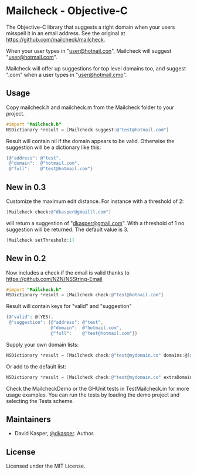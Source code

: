 Mailcheck - Objective-C
====================

The Objective-C library that suggests a right domain when your users misspell it in an email address. See the original at https://github.com/mailcheck/mailcheck.

When your user types in "user@hotnail.con", Mailcheck will suggest "user@hotmail.com".

Mailcheck will offer up suggestions for top level domains too, and suggest ".com" when a user types in "user@hotmail.cmo".

Usage
-----

Copy mailcheck.h and mailcheck.m from the Mailcheck folder to your project.

```Objective-C
#import "Mailcheck.h"
NSDictionary *result = [Mailcheck suggest:@"test@hotnail.com"]
```

Result will contain nil if the domain appears to be valid.
Otherwise the suggestion will be a dictionary like this:
```Objective-C
{@"address": @"test",
 @"domain":  @"hotmail.com",
 @"full":    @"test@hotmail.com"}
```

New in 0.3
----------

Customize the maximum edit distance. For instance with a threshold of 2:

```Objective-C
[Mailcheck check:@"dkasper@gmailll.com"]
````

will return a suggestion of "dkasper@gmail.com". With a threshold of 1 no suggestion will be returned. The default value is 3.

```Objective-C
[Mailcheck setThreshold:1]
```

New in 0.2
----------

Now includes a check if the email is valid thanks to https://github.com/NZN/NSString-Email

```Objective-C
#import "Mailcheck.h"
NSDictionary *result = [Mailcheck check:@"test@hotnail.com"]
```

Result will contain keys for "valid" and "suggestion"
```Objective-C
{@"valid": @(YES),
 @"suggestion": {@"address": @"test",
                 @"domain":  @"hotmail.com",
                 @"full":    @"test@hotmail.com"}}
```

Supply your own domain lists:
```Objective-C
NSDictionary *result = [Mailcheck check:@"test@mydomain.co" domains:@[@"mydomain.co"] topLevelDomains:@[@"co"]];
```

Or add to the default list:
```Objective-C
NSDictionary *result = [Mailcheck check:@"test@mydomain.co" extraDomains:@[@"mydomain.co"] extraTopLevelDomains:@[@"co"]];
```

Check the MailcheckDemo or the GHUnit tests in TestMailcheck.m for more usage examples. You can run the tests by loading the demo project and selecting the Tests scheme.

Maintainers
-------

- David Kasper, [@dkasper](http://twitter.com/dkasper). Author.

License
-------

Licensed under the MIT License.

